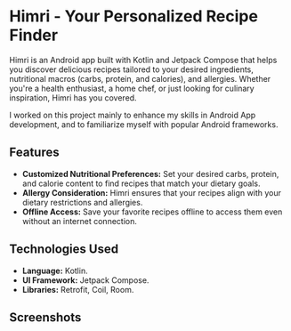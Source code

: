# Himri - Your Personalized Recipe Finder

Himri is an Android app built with Kotlin and Jetpack Compose that helps you discover delicious recipes tailored to your desired ingredients, nutritional macros (carbs, protein, and calories), and allergies. Whether you're a health enthusiast, a home chef, or just looking for culinary inspiration, Himri has you covered.

I worked on this project mainly to enhance my skills in Android App development, and to familiarize myself with popular Android frameworks.


## Features

- **Customized Nutritional Preferences:** Set your desired carbs, protein, and calorie content to find recipes that match your dietary goals.
- **Allergy Consideration:** Himri ensures that your recipes align with your dietary restrictions and allergies.
- **Offline Access:** Save your favorite recipes offline to access them even without an internet connection.

## Technologies Used

- **Language:** Kotlin.
- **UI Framework:** Jetpack Compose.
- **Libraries:** Retrofit, Coil, Room.

## Screenshots

